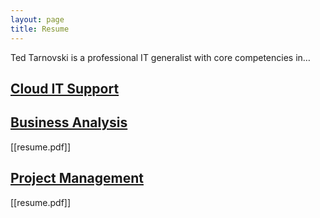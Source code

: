 ```yaml
---
layout: page
title: Resume
---
```

Ted Tarnovski is a professional IT generalist with core competencies in…

## [Cloud IT Support](resume2.pdf)

## [Business Analysis](resume.pdf)
[[resume.pdf]]

## [Project Management](resume.pdf)
[[resume.pdf]]

